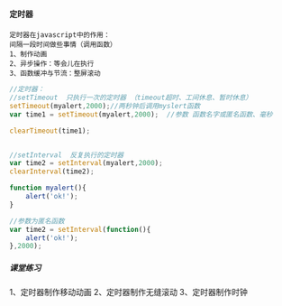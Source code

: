 #### 定时器

```
定时器在javascript中的作用：
间隔一段时间做些事情（调用函数）
1、制作动画
2、异步操作：等会儿在执行
3、函数缓冲与节流：整屏滚动
```

```javascript
//定时器：
//setTimeout  只执行一次的定时器 （timeout超时、工间休息、暂时休息）  
setTimeout(myalert,2000);//两秒钟后调用myslert函数
var time1 = setTimeout(myalert,2000);  //参数 函数名字或匿名函数、毫秒

clearTimeout(time1);


//setInterval  反复执行的定时器
var time2 = setInterval(myalert,2000);
clearInterval(time2);

function myalert(){
    alert('ok!');
}
```

```javascript
//参数为匿名函数
var time2 = setInterval(function(){
    alert('ok!');
},2000);
```

##### 课堂练习

1、定时器制作移动动画
2、定时器制作无缝滚动
3、定时器制作时钟